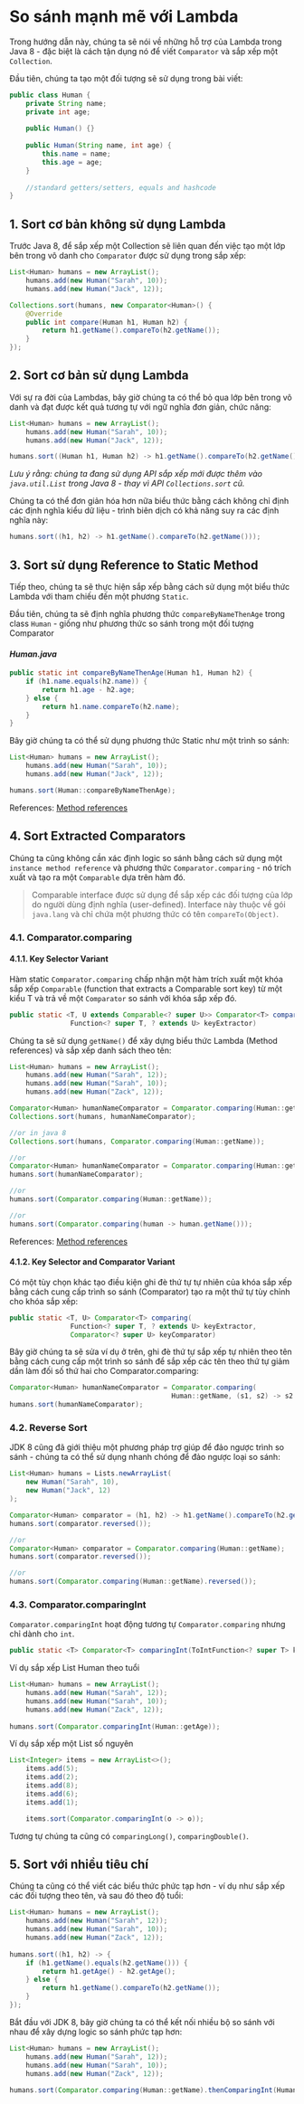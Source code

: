 # So sánh mạnh mẽ với Lambda

Trong hướng dẫn này, chúng ta sẽ nói về những hỗ trợ của Lambda trong Java 8 - đặc biệt là cách tận dụng nó để viết `Comparator` và sắp xếp một `Collection`.

Đầu tiên, chúng ta tạo một đối tượng sẽ sử dụng trong bài viết:

```java
public class Human {
    private String name;
    private int age;
 
    public Human() {}
 
    public Human(String name, int age) {
        this.name = name;
        this.age = age;
    }
 
    //standard getters/setters, equals and hashcode
}
```

## 1. Sort cơ bản không sử dụng Lambda

Trước Java 8, để sắp xếp một Collection sẽ liên quan đến việc tạo một lớp bên trong vô danh cho `Comparator` được sử dụng trong sắp xếp:
```java
List<Human> humans = new ArrayList();
    humans.add(new Human("Sarah", 10));
    humans.add(new Human("Jack", 12));

Collections.sort(humans, new Comparator<Human>() {
    @Override
    public int compare(Human h1, Human h2) {
        return h1.getName().compareTo(h2.getName());
    }
});
```

## 2. Sort cơ bản sử dụng Lambda

Với sự ra đời của Lambdas, bây giờ chúng ta có thể bỏ qua lớp bên trong vô danh và đạt được kết quả tương tự với ngữ nghĩa đơn giản, chức năng:
```java
List<Human> humans = new ArrayList();
    humans.add(new Human("Sarah", 10));
    humans.add(new Human("Jack", 12));

humans.sort((Human h1, Human h2) -> h1.getName().compareTo(h2.getName()));
```
*Lưu ý rằng: chúng ta đang sử dụng API sắp xếp mới được thêm vào `java.util.List` trong Java 8 - thay vì API `Collections.sort` cũ.*

Chúng ta có thể đơn giản hóa hơn nữa biểu thức bằng cách không chỉ định các định nghĩa kiểu dữ liệu - trình biên dịch có khả năng suy ra các định nghĩa này:
```java
humans.sort((h1, h2) -> h1.getName().compareTo(h2.getName()));
```

## 3. Sort sử dụng Reference to Static Method

Tiếp theo, chúng ta sẽ thực hiện sắp xếp bằng cách sử dụng một biểu thức Lambda với tham chiếu đến một phương `Static`.

Đầu tiên, chúng ta sẽ định nghĩa phương thức `compareByNameThenAge` trong class `Human` - giống như phương thức so sánh trong một đối tượng Comparator<Human>

#### *Human.java*
```java
public static int compareByNameThenAge(Human h1, Human h2) {
    if (h1.name.equals(h2.name)) {
        return h1.age - h2.age;
    } else {
        return h1.name.compareTo(h2.name);
    }
}
```
Bây giờ chúng ta có thể sử dụng phương thức Static như một trình so sánh:
```java
List<Human> humans = new ArrayList();
    humans.add(new Human("Sarah", 10));
    humans.add(new Human("Jack", 12));

humans.sort(Human::compareByNameThenAge);
```

References: [Method references](../../../../blob/master/Java%208/4.%20Method%20References.md)

## 4. Sort Extracted Comparators

Chúng ta cũng không cần xác định logic so sánh bằng cách sử dụng một `instance method reference` và phương thức `Comparator.comparing` - nó trích xuất và tạo ra một `Comparable` dựa trên hàm đó.

> Comparable interface được sử dụng để sắp xếp các đối tượng của lớp do người dùng định nghĩa (user-defined). Interface này thuộc về gói `java.lang` và chỉ chứa một phương thức có tên `compareTo(Object)`.

### 4.1. Comparator.comparing

#### 4.1.1.  Key Selector Variant

Hàm static `Comparator.comparing` chấp nhận một hàm trích xuất một khóa sắp xếp `Comparable` (function that extracts a Comparable sort key) từ một kiểu T và trả về một `Comparator` so sánh với khóa sắp xếp đó.
```java
public static <T, U extends Comparable<? super U>> Comparator<T> comparing(
               Function<? super T, ? extends U> keyExtractor)
```

Chúng ta sẽ sử dụng `getName()` để xây dựng biểu thức Lambda (Method references) và sắp xếp danh sách theo tên:
```java
List<Human> humans = new ArrayList();
    humans.add(new Human("Sarah", 12));
    humans.add(new Human("Sarah", 10));
    humans.add(new Human("Zack", 12));

Comparator<Human> humanNameComparator = Comparator.comparing(Human::getName); // return Comparator
Collections.sort(humans, humanNameComparator);

//or in java 8
Collections.sort(humans, Comparator.comparing(Human::getName));

//or 
Comparator<Human> humanNameComparator = Comparator.comparing(Human::getName);
humans.sort(humanNameComparator);

//or
humans.sort(Comparator.comparing(Human::getName));

//or
humans.sort(Comparator.comparing(human -> human.getName()));
```
References: [Method references](../../../../blob/master/Java%208/4.%20Method%20References.md)

#### 4.1.2. Key Selector and Comparator Variant

Có một tùy chọn khác tạo điều kiện ghi đè thứ tự tự nhiên của khóa sắp xếp bằng cách cung cấp trình so sánh (Comparator) tạo ra một thứ tự tùy chỉnh cho khóa sắp xếp:
```java
public static <T, U> Comparator<T> comparing(
               Function<? super T, ? extends U> keyExtractor,
               Comparator<? super U> keyComparator)
```
Bây giờ chúng ta sẽ sửa ví dụ ở trên, ghi đè thứ tự sắp xếp tự nhiên theo tên bằng cách cung cấp một trình so sánh để sắp xếp các tên theo thứ tự giảm dần làm đối số thứ hai cho Comparator.comparing:
```java
Comparator<Human> humanNameComparator = Comparator.comparing(
                                        Human::getName, (s1, s2) -> s2.compareTo(s1));
humans.sort(humanNameComparator);
```

### 4.2. Reverse Sort

JDK 8 cũng đã giới thiệu một phương pháp trợ giúp để đảo ngược trình so sánh - chúng ta có thể sử dụng nhanh chóng để đảo ngược loại so sánh:
```java
List<Human> humans = Lists.newArrayList(
    new Human("Sarah", 10), 
    new Human("Jack", 12)
);

Comparator<Human> comparator = (h1, h2) -> h1.getName().compareTo(h2.getName());
humans.sort(comparator.reversed());

//or
Comparator<Human> comparator = Comparator.comparing(Human::getName);
humans.sort(comparator.reversed());

//or
humans.sort(Comparator.comparing(Human::getName).reversed());
```

### 4.3. Comparator.comparingInt

`Comparator.comparingInt` hoạt động tương tự `Comparator.comparing` nhưng chỉ dành cho `int`.
```java
public static <T> Comparator<T> comparingInt(ToIntFunction<? super T> keyExtractor)
```
Ví dụ sắp xếp List Human theo tuổi
```java
List<Human> humans = new ArrayList();
    humans.add(new Human("Sarah", 12));
    humans.add(new Human("Sarah", 10));
    humans.add(new Human("Zack", 12));
    
humans.sort(Comparator.comparingInt(Human::getAge));
```
Ví dụ sắp xếp một List số nguyên
```java
List<Integer> items = new ArrayList<>();
    items.add(5);
    items.add(2);
    items.add(8);
    items.add(6);
    items.add(1);

    items.sort(Comparator.comparingInt(o -> o));
```
Tương tự chúng ta cũng có `comparingLong()`, `comparingDouble()`.

## 5. Sort với nhiều tiêu chí

Chúng ta cũng có thể viết các biểu thức phức tạp hơn - ví dụ như sắp xếp các đối tượng theo tên, và sau đó theo độ tuổi:
```java
List<Human> humans = new ArrayList();
    humans.add(new Human("Sarah", 12));
    humans.add(new Human("Sarah", 10));
    humans.add(new Human("Zack", 12));
     
humans.sort((h1, h2) -> {
    if (h1.getName().equals(h2.getName())) {
        return h1.getAge() - h2.getAge();
    } else {
        return h1.getName().compareTo(h2.getName());
    }
});
```
Bắt đầu với JDK 8, bây giờ chúng ta có thể kết nối nhiều bộ so sánh với nhau để xây dựng logic so sánh phức tạp hơn:
```java
List<Human> humans = new ArrayList();
    humans.add(new Human("Sarah", 12));
    humans.add(new Human("Sarah", 10));
    humans.add(new Human("Zack", 12));
     
humans.sort(Comparator.comparing(Human::getName).thenComparingInt(Human::getAge));
```
